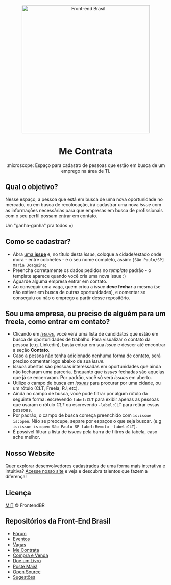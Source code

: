 <p align="center">
  <img src="https://github.com/frontendbr/brand/blob/main/src/png/logo-600px--horizontal--color.png" width="400" alt="Front-end Brasil">
</p>

<h1 align="center">Me Contrata</h1>
<p align="center">:microscope: Espaço para cadastro de pessoas que estão em busca de um emprego na área de TI.</p>

## Qual o objetivo?

Nesse espaço, a pessoa que está em busca de uma nova oportunidade no mercado,
ou em busca de recolocação, irá cadastrar uma nova _issue_ com as informações
necessárias para que empresas em busca de profissionais com o seu perfil
possam entrar em contato.

Um "ganha-ganha" pra todos =)

## Como se cadastrar?

- Abra [uma **issue**](https://github.com/frontendbr/me-contrata/issues/new) e, no título  desta _issue_, coloque a cidade/estado onde mora -
entre colchetes - e o seu nome completo, assim: `[São Paulo/SP] Maria Joaquina`;
- Preencha corretamente os dados pedidos no _template_ padrão - o template aparece quando você cria uma nova issue :)
- Aguarde alguma empresa entrar em contato.
- Ao conseguir uma vaga, quem criou a _issue_ **deve fechar** a mesma
(se não estiver em busca de outras oportunidades), e comentar se conseguiu
ou não o emprego a partir desse repositório.

## Sou uma empresa, ou preciso de alguém para um freela, como entrar em contato?

- Clicando em [_issues_](https://github.com/frontendbr/me-contrata/issues), você verá uma lista de candidatos que estão em busca de oportunidades de trabalho. Para visualizar o contato da pessoa (e.g. Linkedin), basta entrar em sua _issue_ e descer até encontrar a seção **Contato**.
- Caso a pessoa não tenha adicionado nenhuma forma de contato, será preciso comentar logo abaixo de sua _issue_.
- _Issues_ abertas são pessoas interessadas em oportunidades que ainda não fecharam uma parceria. Enquanto que _issues_ fechadas são aquelas que já se encerraram. Por padrão, você só verá _issues_ em aberto.
- Utilize o campo de busca em [_issues_](https://github.com/frontendbr/me-contrata/issues) para procurar por uma cidade, ou um rótulo (CLT, Freela, PJ, etc).
- Ainda no campo de busca, você pode filtrar por algum rótulo da seguinte forma: escrevendo `label:CLT` para exibir apenas as pessoas que usaram o rótulo *CLT* ou escrevendo `-label:CLT` para retirar essas pessoas.
- Por padrão, o campo de busca começa preenchido com `is:issue is:open`. Não se preocupe, separe por espaços o que seja buscar. (e.g `is:issue is:open São Paulo SP label:Remoto -label:CLT`).
- É possível filtrar a lista de _issues_ pela barra de filtros da tabela, caso ache melhor.

## Nosso Website

Quer explorar desenvolvedores cadastrados de uma forma mais interativa e intuitiva? [Acesse nosso site](https://me-contrata.vercel.app/) e veja e descubra talentos que fazem a diferença!

## Licença

[MIT](/LICENSE) &copy; FrontendBR

## Repositórios da Front-End Brasil

- [Fórum](https://github.com/frontendbr/forum)
- [Eventos](https://github.com/frontendbr/eventos)
- [Vagas](https://github.com/frontendbr/vagas)
- [Me Contrata](https://github.com/frontendbr/me-contrata)
- [Compra e Venda](https://github.com/frontendbr/compra-e-venda)
- [Doe um Livro](https://github.com/frontendbr/doe-um-livro)
- [Poste Mais!](https://github.com/frontendbr/poste-mais)
- [Open Source](https://github.com/frontendbr/open-source)
- [Sugestões](https://github.com/frontendbr/sugestoes)

